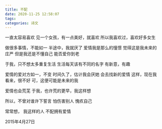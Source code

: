 ```yaml
---
title: 不配
date: 2020-11-25 12:58:07
tags:
categories: 诗文
---
```

一直太容易喜欢
见一个女孩，有一点美好，就喜欢
所以我喜欢过，喜欢好多女生

做很多事情，不能如一
半途中，我就厌了
爱情我是那么的憧憬
觉得这是我未来的庄严
但是我还是不懂自己
能否爱你到老

于我，只不想太多重复生活
生活每天该有不同的名字
有新意，有趣

爱情的爱对方如一，不变
时间久了，估计我会厌她
会去找新的爱情
这样，现在我看来，很不好
可，这便可能是未来的我

爱情也会荒芜
于我，也许荒的更早，我这样想

所以，不曾对谁许下誓言
怕伤害别人
愧疚自己

常常想，
我这样的人
不配拥有爱情

2015年4月27日
